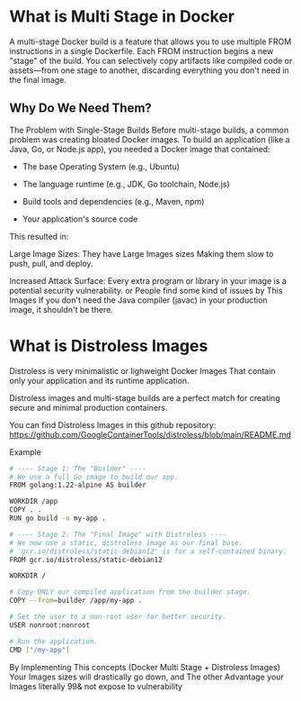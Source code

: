 # What is Multi Stage in Docker 
A multi-stage Docker build is a feature that allows you to use multiple FROM instructions in a single Dockerfile. Each FROM instruction begins a new "stage" of the build. You can selectively copy artifacts like compiled code or assets—from one stage to another, discarding everything you don't need in the final image.


## Why Do We Need Them? 
The Problem with Single-Stage Builds Before multi-stage builds, a common problem was creating bloated Docker images. To build an application (like a Java, Go, or Node.js app), you needed a Docker image that contained:

- The base Operating System (e.g., Ubuntu)

- The language runtime (e.g., JDK, Go toolchain, Node.js)

- Build tools and dependencies (e.g., Maven, npm)

- Your application's source code

This resulted in:

Large Image Sizes: They have Large Images sizes Making them slow to push, pull, and deploy.

Increased Attack Surface: Every extra program or library in your image is a potential security vulnerability. or People find some kind of issues by This Images If you don't need the Java compiler (javac) in your production image, it shouldn't be there.

# What is Distroless Images 
Distroless is very minimalistic or lighweight Docker Images That contain only your application and its runtime application.

Distroless images and multi-stage builds are a perfect match for creating secure and minimal production containers. 

You can find Distroless Images in this github repository:
https://github.com/GoogleContainerTools/distroless/blob/main/README.md

Example
```bash
# ---- Stage 1: The "Builder" ----
# We use a full Go image to build our app.
FROM golang:1.22-alpine AS builder

WORKDIR /app
COPY . .
RUN go build -o my-app .

# ---- Stage 2: The "Final Image" with Distroless ----
# We now use a static, distroless image as our final base.
# 'gcr.io/distroless/static-debian12' is for a self-contained binary.
FROM gcr.io/distroless/static-debian12

WORKDIR /

# Copy ONLY our compiled application from the builder stage.
COPY --from=builder /app/my-app .

# Set the user to a non-root user for better security.
USER nonroot:nonroot

# Run the application.
CMD ["/my-app"]
```

By Implementing This concepts (Docker Multi Stage + Distroless Images) Your Images sizes will drastically go down, and The other Advantage your Images literally 99& not expose to vulnerability